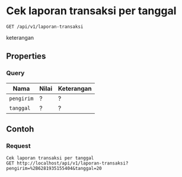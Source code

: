 # Cek laporan transaksi per tanggal
```http
GET /api/v1/laporan-transaksi
```
keterangan
## Properties
### Query
Nama  | Nilai | Keterangan
--- | --- | ---
<code>pengirim</code> | ? | ?
<code>tanggal</code> | ? | ?

## Contoh

### Request
```http
Cek laporan transaksi per tanggal
GET http://localhost/api/v1/laporan-transaksi?pengirim=%2B6281935155404&tanggal=20
```

